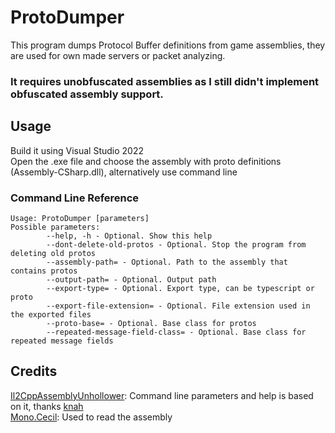 # ProtoDumper
This program dumps Protocol Buffer definitions from game assemblies, they are used for own made servers or packet analyzing.  
### **It requires unobfuscated assemblies** as I still didn't implement obfuscated assembly support.

## Usage

Build it using Visual Studio 2022  
Open the .exe file and choose the assembly with proto definitions (Assembly-CSharp.dll), alternatively use command line

### Command Line Reference
```
Usage: ProtoDumper [parameters]
Possible parameters:
        --help, -h - Optional. Show this help
        --dont-delete-old-protos - Optional. Stop the program from deleting old protos
        --assembly-path= - Optional. Path to the assembly that contains protos
        --output-path= - Optional. Output path
        --export-type= - Optional. Export type, can be typescript or proto
        --export-file-extension= - Optional. File extension used in the exported files
        --proto-base= - Optional. Base class for protos
        --repeated-message-field-class= - Optional. Base class for repeated message fields
```

## Credits

[Il2CppAssemblyUnhollower](https://github.com/knah/Il2CppAssemblyUnhollower): Command line parameters and help is based on it, thanks [knah](https://github.com/knah)  
[Mono.Cecil](https://github.com/jbevain/cecil): Used to read the assembly
